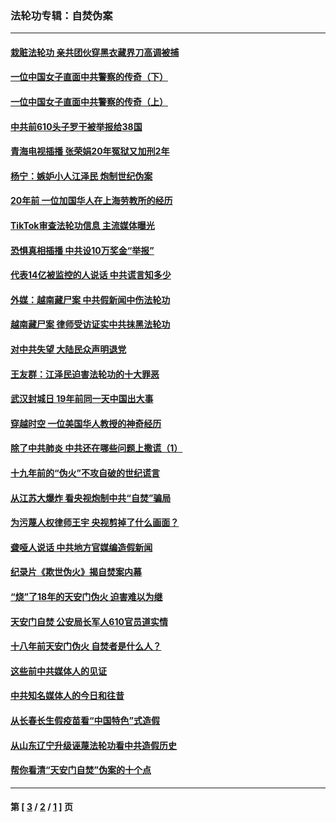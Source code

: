 ### 法轮功专辑：自焚伪案
---
#### [栽赃法轮功 亲共团伙穿黑衣藏界刀高调被捕](../../pages/nf5562/n13073780.md?08120430) 
#### [一位中国女子直面中共警察的传奇（下）](../../pages/nf5562/n12989706.md?08120430) 
#### [一位中国女子直面中共警察的传奇（上）](../../pages/nf5562/n12985072.md?08120430) 
#### [中共前610头子罗干被举报给38国](../../pages/nf5562/n12975419.md?08120430) 
#### [青海电视插播 张荣娟20年冤狱又加刑2年](../../pages/nf5562/n12738166.md?08120430) 
#### [杨宁：嫉妒小人江泽民 炮制世纪伪案](../../pages/nf5562/n12724108.md?08120430) 
#### [20年前 一位加国华人在上海劳教所的经历](../../pages/nf5562/n12707932.md?08120430) 
#### [TikTok审查法轮功信息 主流媒体曝光](../../pages/nf5562/n12362336.md?08120430) 
#### [恐惧真相插播 中共设10万奖金“举报”](../../pages/nf5562/n12306396.md?08120430) 
#### [代表14亿被监控的人说话 中共谎言知多少](../../pages/nf5562/n12297484.md?08120430) 
#### [外媒：越南藏尸案 中共假新闻中伤法轮功](../../pages/nf5562/n12264411.md?08120430) 
#### [越南藏尸案 律师受访证实中共抹黑法轮功](../../pages/nf5562/n12261878.md?08120430) 
#### [对中共失望 大陆民众声明退党](../../pages/nf5562/n12187315.md?08120430) 
#### [王友群：江泽民迫害法轮功的十大罪恶](../../pages/nf5562/n12169074.md?08120430) 
#### [武汉封城日 19年前同一天中国出大事](../../pages/nf5562/n12150901.md?08120430) 
#### [穿越时空  一位美国华人教授的神奇经历](../../pages/nf5562/n12097460.md?08120430) 
#### [除了中共肺炎 中共还在哪些问题上撒谎（1）](../../pages/nf5562/n11955770.md?08120430) 
#### [十九年前的“伪火”不攻自破的世纪谎言](../../pages/nf5562/n11813238.md?08120430) 
#### [从江苏大爆炸 看央视炮制中共“自焚”骗局](../../pages/nf5562/n11140275.md?08120430) 
#### [为污蔑人权律师王宇 央视剪掉了什么画面？](../../pages/nf5562/n11130142.md?08120430) 
#### [聋哑人说话 中共地方官媒编造假新闻](../../pages/nf5562/n11006067.md?08120430) 
#### [纪录片《欺世伪火》揭自焚案内幕](../../pages/nf5562/n11002664.md?08120430) 
#### [“烧”了18年的天安门伪火 迫害难以为继](../../pages/nf5562/n10996660.md?08120430) 
#### [天安门自焚 公安局长军人610官员道实情](../../pages/nf5562/n10997098.md?08120430) 
#### [十八年前天安门伪火 自焚者是什么人？](../../pages/nf5562/n10996556.md?08120430) 
#### [这些前中共媒体人的见证](../../pages/nf5562/n10845276.md?08120430) 
#### [中共知名媒体人的今日和往昔](../../pages/nf5562/n10843569.md?08120430) 
#### [从长春长生假疫苗看“中国特色”式造假](../../pages/nf5562/n10684053.md?08120430) 
#### [从山东辽宁升级诬蔑法轮功看中共造假历史](../../pages/nf5562/n10668272.md?08120430) 
#### [帮你看清“天安门自焚”伪案的十个点](../../pages/nf5562/n10554707.md?08120430) 

---
#### 第 [ [3](./3.md?08120430) / [2](./2.md?08120430) / [1](./1.md?08120430) ] 页
